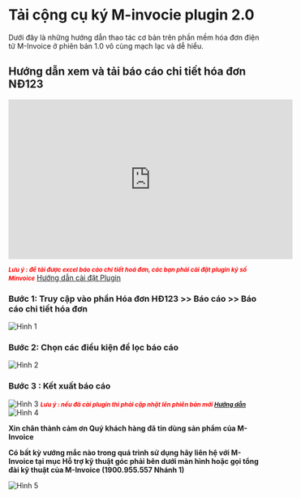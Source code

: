 # **Tải cộng cụ ký M-invocie plugin 2.0**

Dưới đây là những hướng dẫn thao tác cơ bản trên phần mềm hóa đơn điện tử M-Invoice ở phiên bản 1.0 vô cùng mạch lạc và dễ hiểu.

## **Hướng dẫn xem và tải báo cáo chi tiết hóa đơn NĐ123**

<iframe width="560" height="315" src="https://www.youtube.com/embed/nhch9QVlTlM?si=NtH8Y8z1IabiHbp0" title="YouTube video player" frameborder="0" allow="accelerometer; autoplay; clipboard-write; encrypted-media; gyroscope; picture-in-picture; web-share" referrerpolicy="strict-origin-when-cross-origin" allowfullscreen></iframe>
<!-- <iframe width="560" height="315" src="https://www.youtube.com/embed/F6DglkasLP0?si=kCNQKSjeOLe9-m-q" title="YouTube video player" frameborder="0" allow="accelerometer; autoplay; clipboard-write; encrypted-media; gyroscope; picture-in-picture; web-share" referrerpolicy="strict-origin-when-cross-origin" allowfullscreen></iframe> -->

_<span style="font-weight : bold; color: red"><small>Lưu ý : để tải được excel báo cáo chi tiết hoá đơn, các bạn phải cài đặt plugin ký số Minvoice</small></span>_ [Hướng dẫn cài đặt Plugin](../../assets/images/invoice1/1.0_caiPlugin.png)

### Bước 1: Truy cập vào phần Hóa đơn HĐ123 >> Báo cáo >> Báo cáo chi tiết hóa đơn

![Hình 1](../../assets/images/invoice1/1.0_baoCaoChiTiet_1.png)

### Bước 2: Chọn các điều kiện để lọc báo cáo

![Hình 2](../../assets/images/invoice1/1.0_baoCaoChiTiet_2.png)

### Bước 3 : Kết xuất báo cáo

![Hình 3](../../assets/images/invoice1/1.0_baoCaoChiTiet_3.png)
_<span style="font-weight : bold; color: red"><small>Lưu ý : nếu đã cài plugin thì phải cập nhật lên phiên bản mới [Hướng dẫn](../../assets/images/invoice1/1.0_capNhatPhanMem.png)</small></span>_
![Hình 4](../../assets/images/invoice1/1.0_baoCaoChiTiet_4.png)

<span style="font-weight : bold">Xin chân thành cảm ơn Quý khách hàng đã tin dùng sản phẩm của M-Invoice</span>

<span style="font-weight : bold">Có bất kỳ vướng mắc nào trong quá trình sử dụng hãy liên hệ với M-Invoice tại mục Hỗ trợ kỹ thuật góc phải bên dưới màn hình hoặc gọi tổng đài kỹ thuật của M-Invoice (1900.955.557 Nhánh 1)</span>

![Hình 5](../../assets/images/invoice1/1.0_suaTienBangTay_5.png)
